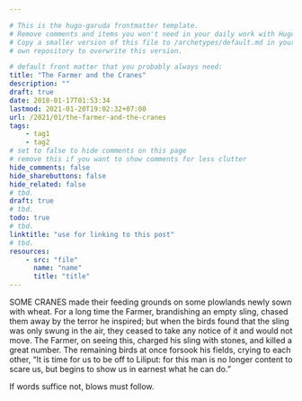 ```yaml
---

# This is the hugo-garuda frontmatter template.
# Remove comments and items you won't need in your daily work with Hugo.
# Copy a smaller version of this file to /archetypes/default.md in your
# own repository to overwrite this version.

# default front matter that you probably always need:
title: "The Farmer and the Cranes"
description: ""
draft: true
date: 2018-01-17T01:53:34
lastmod: 2021-01-20T19:02:32+07:00
url: /2021/01/the-farmer-and-the-cranes
tags:
    - tag1
    - tag2
# set to false to hide comments on this page
# remove this if you want to show comments for less clutter
hide_comments: false
hide_sharebuttons: false
hide_related: false
# tbd.
draft: true
# tbd.
todo: true
# tbd.
linktitle: "use for linking to this post"
# tbd.
resources:
    - src: "file"
      name: "name"
      title: "title"
---
```

SOME CRANES made their feeding grounds on some plowlands newly sown with wheat. For a long time the Farmer, brandishing an empty sling, chased them away by the terror he inspired; but when the birds found that the sling was only swung in the air, they ceased to take any notice of it and would not move. The Farmer, on seeing this, charged his sling with stones, and killed a great number. The remaining birds at once forsook his fields, crying to each other, “It is time for us to be off to Liliput: for this man is no longer content to scare us, but begins to show us in earnest what he can do.”

If words suffice not, blows must follow.


